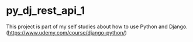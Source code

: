 # py_dj_rest_api_1
This project is part of my self studies about how to use Python and Django. (https://www.udemy.com/course/django-python/)

